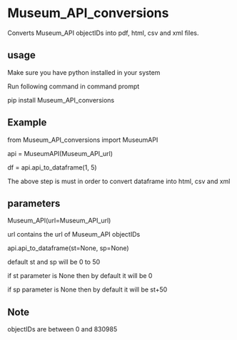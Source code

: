 
# Museum_API_conversions

Converts Museum_API objectIDs into pdf, html, csv and xml files.

## usage

Make sure you have python installed in your system

Run following command in command prompt

pip install Museum_API_conversions 

## Example

from Museum_API_conversions import MuseumAPI

api = MuseumAPI(Museum_API_url)

df = api.api_to_dataframe(1, 5)

The above step is must in order to convert dataframe into html, csv and xml

## parameters

Museum_API(url=Museum_API_url)

url contains the url of Museum_API objectIDs

api.api_to_dataframe(st=None, sp=None)

default st and sp will be 0 to 50

if st parameter is None then by default it will be 0

if sp parameter is None then by default it will be st+50

## Note

objectIDs are between 0 and 830985
